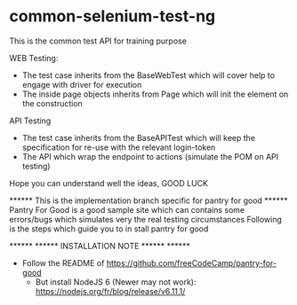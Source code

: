 # common-selenium-test-ng

This is the common test API for training purpose

WEB Testing:
 - The test case inherits from the BaseWebTest which will cover help to engage with driver for execution
 - The inside page objects inherits from Page which will init the element on the construction

API Testing
 - The test case inherits from the BaseAPITest which will keep the specification for re-use with the relevant login-token
 - The API which wrap the endpoint to actions (simulate the POM on API testing)

Hope you can understand well the ideas,
GOOD LUCK

****** This is the implementation branch specific for pantry for good ******
Pantry For Good is a good sample site which can contains some errors/bugs which simulates very the real testing circumstances
Following is the steps which guide you to in stall pantry for good

****** ****** INSTALLATION NOTE ****** ******
 - Follow the README of https://github.com/freeCodeCamp/pantry-for-good
   - But install NodeJS 6 (Newer may not work): https://nodejs.org/fr/blog/release/v6.11.1/
